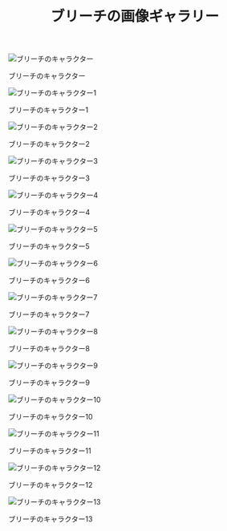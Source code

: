 <!DOCTYPE html>
<html lang="ja">
<head>
    <meta charset="UTF-8">
    <meta name="viewport" content="width=device-width, initial-scale=1.0">
    <title>ブリーチの画像ギャラリー</title>
    <link rel="stylesheet" href="styles.css">
</head>
<body>
    <header>
        <h1>ブリーチの画像ギャラリー</h1>
    </header>
    <main>
        <section id="image-gallery">
            <div class="image-item">
                <img src="path/to/bleach-character.jpg" alt="ブリーチのキャラクター">
                <p>ブリーチのキャラクター</p>
            </div>
            <div class="image-item">
                <img src="path/to/bleach-character1.jpg" alt="ブリーチのキャラクター1">
                <p>ブリーチのキャラクター1</p>
            </div>
            <div class="image-item">
                <img src="path/to/bleach-character2.jpg" alt="ブリーチのキャラクター2">
                <p>ブリーチのキャラクター2</p>
            </div>
            <div class="image-item">
                <img src="path/to/bleach-character3.jpg" alt="ブリーチのキャラクター3">
                <p>ブリーチのキャラクター3</p>
            </div>
            <div class="image-item">
                <img src="path/to/bleach-character4.jpg" alt="ブリーチのキャラクター4">
                <p>ブリーチのキャラクター4</p>
            </div>
            <div class="image-item">
                <img src="path/to/bleach-character5.jpg" alt="ブリーチのキャラクター5">
                <p>ブリーチのキャラクター5</p>
            </div>
            <div class="image-item">
                <img src="path/to/bleach-character6.jpg" alt="ブリーチのキャラクター6">
                <p>ブリーチのキャラクター6</p>
            </div>
            <div class="image-item">
                <img src="path/to/bleach-character7.jpg" alt="ブリーチのキャラクター7">
                <p>ブリーチのキャラクター7</p>
            </div>
            <div class="image-item">
                <img src="path/to/bleach-character8.jpg" alt="ブリーチのキャラクター8">
                <p>ブリーチのキャラクター8</p>
            </div>
            <div class="image-item">
                <img src="path/to/bleach-character9.jpg" alt="ブリーチのキャラクター9">
                <p>ブリーチのキャラクター9</p>
            </div>
            <div class="image-item">
                <img src="path/to/bleach-character10.jpg" alt="ブリーチのキャラクター10">
                <p>ブリーチのキャラクター10</p>
            </div>
            <div class="image-item">
                <img src="path/to/bleach-character11.jpg" alt="ブリーチのキャラクター11">
                <p>ブリーチのキャラクター11</p>
            </div>
            <div class="image-item">
                <img src="path/to/bleach-character12.jpg" alt="ブリーチのキャラクター12">
                <p>ブリーチのキャラクター12</p>
            </div>
            <div class="image-item">
                <img src="path/to/bleach-character13.jpg" alt="ブリーチのキャラクター13">
                <p>ブリーチのキャラクター13</p>
            </div>
        </section>
    </main>
</body>
</html>
